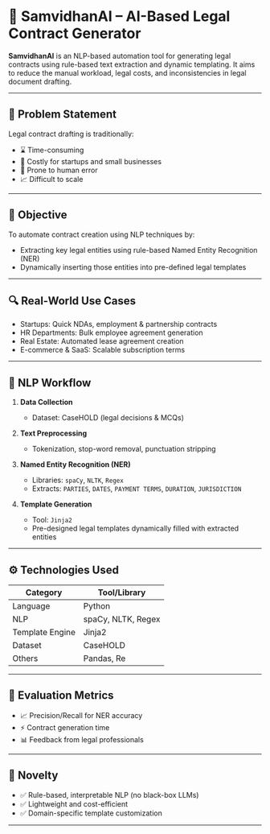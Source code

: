 # 🧾 SamvidhanAI – AI-Based Legal Contract Generator

**SamvidhanAI** is an NLP-based automation tool for generating legal contracts using rule-based text extraction and dynamic templating. It aims to reduce the manual workload, legal costs, and inconsistencies in legal document drafting.

---

## 🚩 Problem Statement

Legal contract drafting is traditionally:
- ⌛ Time-consuming
- 💸 Costly for startups and small businesses
- 🧠 Prone to human error
- 📈 Difficult to scale

---

## 🎯 Objective

To automate contract creation using NLP techniques by:
- Extracting key legal entities using rule-based Named Entity Recognition (NER)
- Dynamically inserting those entities into pre-defined legal templates

---

## 🔍 Real-World Use Cases

- Startups: Quick NDAs, employment & partnership contracts
- HR Departments: Bulk employee agreement generation
- Real Estate: Automated lease agreement creation
- E-commerce & SaaS: Scalable subscription terms

---

## 🧠 NLP Workflow

1. **Data Collection**  
   - Dataset: CaseHOLD (legal decisions & MCQs)

2. **Text Preprocessing**  
   - Tokenization, stop-word removal, punctuation stripping

3. **Named Entity Recognition (NER)**  
   - Libraries: `spaCy`, `NLTK`, `Regex`  
   - Extracts: `PARTIES`, `DATES`, `PAYMENT TERMS`, `DURATION`, `JURISDICTION`

4. **Template Generation**  
   - Tool: `Jinja2`  
   - Pre-designed legal templates dynamically filled with extracted entities

---

## ⚙️ Technologies Used

| Category          | Tool/Library        |
|------------------|---------------------|
| Language          | Python              |
| NLP               | spaCy, NLTK, Regex  |
| Template Engine   | Jinja2              |
| Dataset           | CaseHOLD            |
| Others            | Pandas, Re          |

---

## 🧪 Evaluation Metrics

- 📈 Precision/Recall for NER accuracy
- ⚡ Contract generation time
- 📊 Feedback from legal professionals

---

## 📌 Novelty

- ✅ Rule-based, interpretable NLP (no black-box LLMs)
- ✅ Lightweight and cost-efficient
- ✅ Domain-specific template customization

---

